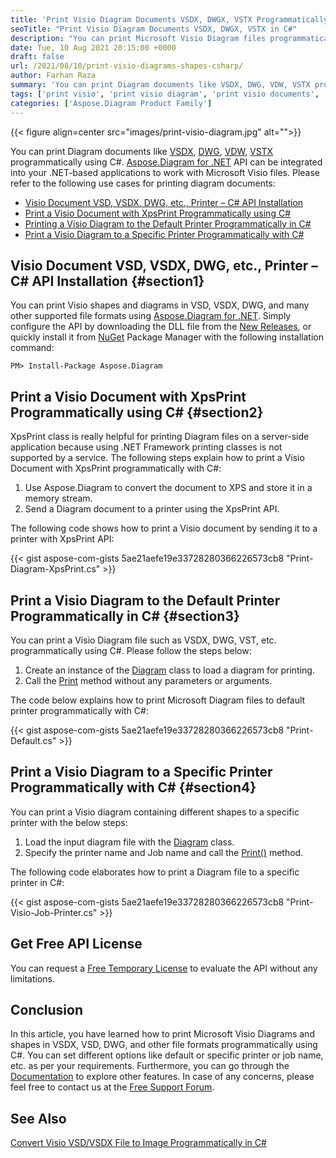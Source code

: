 ```yaml
---
title: 'Print Visio Diagram Documents VSDX, DWGX, VSTX Programmatically in C#'
seoTitle: "Print Visio Diagram Documents VSDX, DWGX, VSTX in C#"
description: "You can print Microsoft Visio Diagram files programmatically using C#. Export Visio shapes or documents to a default or specific printer using XpsPrinter."
date: Tue, 10 Aug 2021 20:15:00 +0000
draft: false
url: /2021/08/10/print-visio-diagrams-shapes-csharp/
author: Farhan Raza
summary: 'You can print Diagram documents like VSDX, DWG, VDW, VSTX programmatically using C#. Aspose.Diagram for .NET API can be integrated into your .NET-based applications to work with Microsoft Visio files. Please refer to the following use cases for printing diagram documents,'
tags: ['print visio', 'print visio diagram', 'print visio documents', 'print visio in csharp']
categories: ['Aspose.Diagram Product Family']
---
```




{{< figure align=center src="images/print-visio-diagram.jpg" alt="">}}


You can print Diagram documents like [VSDX][1], [DWG][2], [VDW][3], [VSTX][4] programmatically using C#. [Aspose.Diagram for .NET][5] API can be integrated into your .NET-based applications to work with Microsoft Visio files. Please refer to the following use cases for printing diagram documents:

*   [Visio Document VSD, VSDX, DWG, etc., Printer – C# API Installation][6]
*   [Print a Visio Document with XpsPrint Programmatically using C#][7]
*   [Printing a Visio Diagram to the Default Printer Programmatically in C#][8]
*   [Print a Visio Diagram to a Specific Printer Programmatically with C#][9]

## Visio Document VSD, VSDX, DWG, etc., Printer – C# API Installation {#section1}

You can print Visio shapes and diagrams in VSD, VSDX, DWG, and many other supported file formats using [Aspose.Diagram for .NET][10]. Simply configure the API by downloading the DLL file from the [New Releases][11], or quickly install it from [NuGet][12] Package Manager with the following installation command:

```
PM> Install-Package Aspose.Diagram
```

## Print a Visio Document with XpsPrint Programmatically using C# {#section2}

XpsPrint class is really helpful for printing Diagram files on a server-side application because using .NET Framework printing classes is not supported by a service. The following steps explain how to print a Visio Document with XpsPrint programmatically with C#:

1.  Use Aspose.Diagram to convert the document to XPS and store it in a memory stream.
2.  Send a Diagram document to a printer using the XpsPrint API.

The following code shows how to print a Visio document by sending it to a printer with XpsPrint API:

{{< gist aspose-com-gists 5ae21aefe19e33728280366226573cb8 "Print-Diagram-XpsPrint.cs" >}}

## Print a Visio Diagram to the Default Printer Programmatically in C# {#section3}

You can print a Visio Diagram file such as VSDX, DWG, VST, etc. programmatically using C#. Please follow the steps below:

1.  Create an instance of the [Diagram][13] class to load a diagram for printing.
2.  Call the [Print][14] method without any parameters or arguments.

The code below explains how to print Microsoft Diagram files to default printer programmatically with C#:

{{< gist aspose-com-gists 5ae21aefe19e33728280366226573cb8 "Print-Default.cs" >}}

## Print a Visio Diagram to a Specific Printer Programmatically with C# {#section4}

You can print a Visio diagram containing different shapes to a specific printer with the below steps:

1.  Load the input diagram file with the [Diagram][15] class.
2.  Specify the printer name and Job name and call the [Print()][16] method.

The following code elaborates how to print a Diagram file to a specific printer in C#:

{{< gist aspose-com-gists 5ae21aefe19e33728280366226573cb8 "Print-Visio-Job-Printer.cs" >}}

## Get Free API License

You can request a [Free Temporary License][17] to evaluate the API without any limitations.

## Conclusion

In this article, you have learned how to print Microsoft Visio Diagrams and shapes in VSDX, VSD, DWG, and other file formats programmatically using C#. You can set different options like default or specific printer or job name, etc. as per your requirements. Furthermore, you can go through the [Documentation][18] to explore other features. In case of any concerns, please feel free to contact us at the [Free Support Forum][19].

## See Also

[Convert Visio VSD/VSDX File to Image Programmatically in C#][20]




[1]: https://docs.fileformat.com/image/vsdx/
[2]: https://docs.fileformat.com/cad/dwg/
[3]: https://docs.fileformat.com/web/vdw/
[4]: https://docs.fileformat.com/image/vstx/
[5]: https://products.aspose.com/diagram/net/
[6]: #section1
[7]: #section2
[8]: #section3
[9]: #section4
[10]: https://products.aspose.com/diagram/net/
[11]: https://downloads.aspose.com/diagram/net
[12]: https://www.nuget.org/packages/Aspose.Diagram/
[13]: https://apireference.aspose.com/diagram/net/aspose.diagram/diagram
[14]: https://apireference.aspose.com/diagram/net/aspose.diagram/diagram/methods/print/index
[15]: https://apireference.aspose.com/diagram/net/aspose.diagram/diagram
[16]: https://apireference.aspose.com/diagram/net/aspose.diagram/diagram/methods/print/index
[17]: https://purchase.aspose.com/temporary-license
[18]: https://purchase.aspose.com/temporary-license
[19]: https://forum.aspose.com/c/diagram
[20]: https://blog.aspose.com/2021/07/02/convert-visio-vsdx-to-image-csharp/





